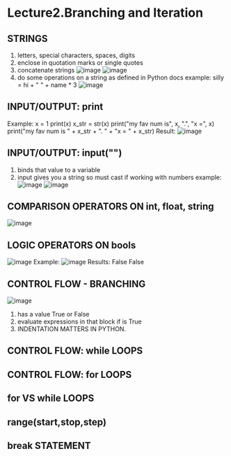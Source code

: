 # Lecture2.Branching and Iteration

## STRINGS
1. letters, special characters, spaces, digits
2. enclose in quotation marks or single quotes
3. concatenate strings
![image](https://github.com/LetongLi/1.6.100A-Introduction-to-Computer-Science-Programming-in-Python/assets/144520045/224cd6b7-eb2d-4dc9-9186-cf10f48649e2)
![image](https://github.com/LetongLi/1.6.100A-Introduction-to-Computer-Science-Programming-in-Python/assets/144520045/d2ae3e37-4a82-44db-b66e-f8f1a07bc121)
5. do some operations on a string as defined in Python docs
example: silly = hi + " " + name * 3
![image](https://github.com/LetongLi/1.6.100A-Introduction-to-Computer-Science-Programming-in-Python/assets/144520045/8c195220-ed2f-4922-9d06-193faf9a40fc)

## INPUT/OUTPUT: print
Example:
x = 1
print(x)
x_str = str(x)
print("my fav num is", x, ".", "x =", x)
print("my fav num is " + x_str + ". " + "x = " + x_str)
Result:
![image](https://github.com/LetongLi/1.6.100A-Introduction-to-Computer-Science-Programming-in-Python/assets/144520045/f3b90c9f-3307-4352-8555-6dc21c3a0131)

## INPUT/OUTPUT: input("")
1. binds that value to a variable
2. input gives you a string so must cast if working with numbers
example:
![image](https://github.com/LetongLi/1.6.100A-Introduction-to-Computer-Science-Programming-in-Python/assets/144520045/d7ce2fc4-82fd-4929-abf4-6197674e02ff)
![image](https://github.com/LetongLi/1.6.100A-Introduction-to-Computer-Science-Programming-in-Python/assets/144520045/4ba2ecc6-cc38-4b88-9270-426ed64fe0a4)

## COMPARISON OPERATORS ON int, float, string
![image](https://github.com/LetongLi/1.6.100A-Introduction-to-Computer-Science-Programming-in-Python/assets/144520045/871f24a9-e81e-496a-b1b1-d4c58cb0104f)

## LOGIC OPERATORS ON bools
![image](https://github.com/LetongLi/1.6.100A-Introduction-to-Computer-Science-Programming-in-Python/assets/144520045/9613f1b6-edc2-43d1-b87d-c2aff97729ce)
Example:
![image](https://github.com/LetongLi/1.6.100A-Introduction-to-Computer-Science-Programming-in-Python/assets/144520045/37b1c59c-5cb2-4383-83de-52a5ce998e7c)
Results:
False
False

## CONTROL FLOW - BRANCHING
![image](https://github.com/LetongLi/1.6.100A-Introduction-to-Computer-Science-Programming-in-Python/assets/144520045/f2a4bd89-0368-4f40-9f5a-c2ac68a60ba5)
1.  <condition> has a value True or False
2.  evaluate expressions in that block if <condition> is True
3.  INDENTATION MATTERS IN PYTHON.

## CONTROL FLOW: while LOOPS



## CONTROL FLOW: for LOOPS




## for VS while LOOPS



## range(start,stop,step)



## break STATEMENT









